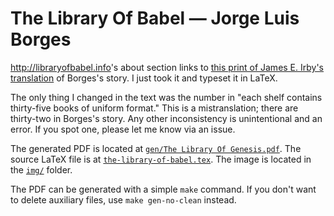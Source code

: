 # The Library Of Babel — Jorge Luis Borges

<http://libraryofbabel.info>'s about section links to [this print of James E. Irby's translation](https://maskofreason.files.wordpress.com/2011/02/the-library-of-babel-by-jorge-luis-borges.pdf) of Borges's story. I just took it and typeset it in LaTeX.

The only thing I changed in the text was the number in "each shelf contains thirty-five books of uniform format." This is a mistranslation; there are thirty-two in Borges's story. Any other inconsistency is unintentional and an error. If you spot one, please let me know via an issue.

The generated PDF is located at [`gen/The Library Of Genesis.pdf`](gen/The%20Library%20Of%20Babel.pdf). The source LaTeX file is at [`the-library-of-babel.tex`](the-library-of-babel.tex). The image is located in the [`img/`](img) folder.

The PDF can be generated with a simple `make` command. If you don't want to delete auxiliary files, use `make gen-no-clean` instead.
